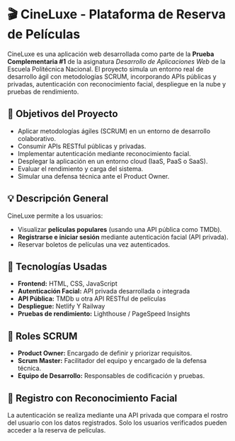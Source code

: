 # 🎬 CineLuxe - Plataforma de Reserva de Películas

CineLuxe es una aplicación web desarrollada como parte de la **Prueba Complementaria #1** de la asignatura *Desarrollo de Aplicaciones Web* de la Escuela Politécnica Nacional. El proyecto simula un entorno real de desarrollo ágil con metodologías SCRUM, incorporando APIs públicas y privadas, autenticación con reconocimiento facial, despliegue en la nube y pruebas de rendimiento.

## 📌 Objetivos del Proyecto

- Aplicar metodologías ágiles (SCRUM) en un entorno de desarrollo colaborativo.
- Consumir APIs RESTful públicas y privadas.
- Implementar autenticación mediante reconocimiento facial.
- Desplegar la aplicación en un entorno cloud (IaaS, PaaS o SaaS).
- Evaluar el rendimiento y carga del sistema.
- Simular una defensa técnica ante el Product Owner.

## 💡 Descripción General

CineLuxe permite a los usuarios:

- Visualizar **películas populares** (usando una API pública como TMDb).
- **Registrarse e iniciar sesión** mediante autenticación facial (API privada).
- Reservar boletos de películas una vez autenticados.

## 🚀 Tecnologías Usadas

- **Frontend:** HTML, CSS, JavaScript 
- **Autenticación Facial:** API privada desarrollada o integrada
- **API Pública:** TMDb u otra API RESTful de películas
- **Despliegue:**  Netlify Y Railway
- **Pruebas de rendimiento:** Lighthouse / PageSpeed Insights

## 🧠 Roles SCRUM

- **Product Owner:** Encargado de definir y priorizar requisitos.
- **Scrum Master:** Facilitador del equipo y encargado de la defensa técnica.
- **Equipo de Desarrollo:** Responsables de codificación y pruebas.



## 🔐 Registro con Reconocimiento Facial

La autenticación se realiza mediante una API privada que compara el rostro del usuario con los datos registrados. Solo los usuarios verificados pueden acceder a la reserva de películas.


